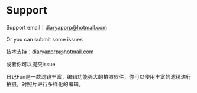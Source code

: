 # Support

Support email：diaryapprp@hotmail.com

Or you can submit some issues

技术支持：diaryapprp@hotmail.com

或者你可以提交issue

日记Fun是一款滤镜丰富，编辑功能强大的拍照软件，你可以使用丰富的滤镜进行拍摄，对照片进行多样化的编辑。
